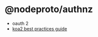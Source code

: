 # @nodeproto/authnz
  - oauth 2
  - [koa2 best practices guide](https://github.com/koajs/koa/blob/master/docs/guide.md)
